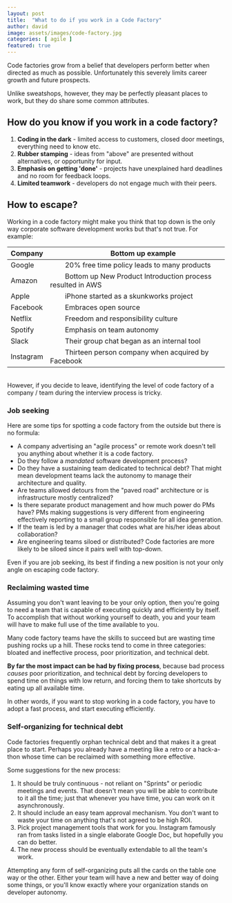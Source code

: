 ```yaml
---
layout: post
title:  "What to do if you work in a Code Factory"
author: david
image: assets/images/code-factory.jpg
categories: [ agile ]
featured: true
---
```

Code factories grow from a belief that developers perform better when directed as much as possible.
Unfortunately this severely limits career growth and future prospects.

Unlike sweatshops, however, they may be perfectly pleasant places to work, but they do share some common attributes.

## How do you know if you work in a code factory?
1. **Coding in the dark** - limited access to customers, closed door meetings, everything need to know etc.
2. **Rubber stamping** - ideas from "above" are presented without alternatives, or opportunity for input.
3. **Emphasis on getting 'done'** - projects have unexplained hard deadlines and no room for feedback loops.
4. **Limited teamwork** - developers do not engage much with their peers. 

## How to escape?
Working in a code factory might make you think that top down is the only way corporate software development
works but that's not true. For example:

| Company     |  &nbsp; &nbsp; &nbsp; &nbsp; Bottom up example |
| --- | --- |
| Google      | &nbsp; &nbsp; &nbsp; &nbsp; 20% free time policy leads to many products |
| Amazon      | &nbsp; &nbsp; &nbsp; &nbsp; Bottom up New Product Introduction process resulted in AWS |
| Apple       | &nbsp; &nbsp; &nbsp; &nbsp; iPhone started as a skunkworks project |
| Facebook    | &nbsp; &nbsp; &nbsp; &nbsp; Embraces open source |
| Netflix     | &nbsp; &nbsp; &nbsp; &nbsp; Freedom and responsibility culture |
| Spotify     | &nbsp; &nbsp; &nbsp; &nbsp; Emphasis on team autonomy |
| Slack       | &nbsp; &nbsp; &nbsp; &nbsp; Their group chat began as an internal tool |
| Instagram   | &nbsp; &nbsp; &nbsp; &nbsp; Thirteen person company when acquired by Facebook  |

<br />
However, if you decide to leave, identifying the level of code factory of a company / team during the interview process 
is tricky.

### Job seeking
Here are some tips for spotting a code factory from the outside but there is no formula:
* A company advertising an "agile process" or remote work doesn't tell you anything about whether it is a code factory.
* Do they follow a _mandated_ software development process?
* Do they have a sustaining team dedicated to technical debt? That might mean development teams lack the autonomy to 
manage their architecture and quality.
* Are teams allowed detours from the "paved road" architecture or is infrastructure mostly centralized?
* Is there separate product management and how much power do PMs have? PMs making suggestions is very different from
engineering effectively reporting to a small group responsible for all idea generation.
* If the team is led by a manager that codes what are his/her ideas about collaboration?
* Are engineering teams siloed or distributed? Code factories are more likely to be siloed since it pairs well with 
top-down.

Even if you are job seeking, its best if finding a new position is not your only angle on escaping code factory.

### Reclaiming wasted time
Assuming you don't want leaving to be your only option, then you're going to need a team that is capable of executing 
quickly and efficiently by itself. To accomplish that without working yourself to death, you and your team will have to 
make full use of the time available to you.

Many code factory teams have the skills to succeed but are wasting time pushing rocks up a hill. These rocks tend to 
come in three categories: bloated and ineffective process, poor prioritization, and technical debt. 

**By far the most impact can be had by fixing process**, because bad process _causes_ poor prioritization, and 
technical debt by forcing developers to spend time on things with low return, and forcing them to take shortcuts by 
eating up all available time.

In other words, if you want to stop working in a code factory, you have to adopt a fast process, and start executing 
efficiently.

### Self-organizing for technical debt
Code factories frequently orphan technical debt and that makes it a great place to start. Perhaps you already have
a meeting like a retro or a hack-a-thon whose time can be reclaimed with something more effective.

Some suggestions for the new process:
1. It should be truly continuous - not reliant on "Sprints" or periodic meetings and events. That doesn't mean you 
will be able to contribute to it all the time; just that whenever you have time, you can work on it asynchronously.
2. It should include an easy team approval mechanism. You don't want to waste your time on anything that's not agreed
to be high ROI.
3. Pick project management tools that work for you. Instagram famously ran from tasks listed in a single elaborate
Google Doc, but hopefully you can do better.
4. The new process should be eventually extendable to all the team's work.

Attempting any form of self-organizing puts all the cards on the table one way or the other. Either your team will have 
a new and better way of doing some things, or you'll know exactly where your organization stands on developer autonomy.